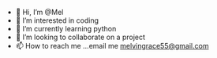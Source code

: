 - 👋 Hi, I’m @Mel
- 👀 I’m interested in coding
- 🌱 I’m currently learning python
- 💞️ I’m looking to collaborate on a project 
- 📫 How to reach me ...email me melvingrace55@gmail.com


<!---
Mel-Otieno/Mel-Otieno is a ✨ special ✨ repository because its `README.md` (this file) appears on your GitHub profile.
You can click the Preview link to take a look at your changes.
--->
